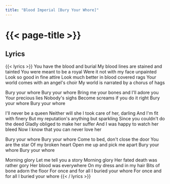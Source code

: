 ```yaml
---
title: "Blood Imperial [Bury Your Whore]"
---
```

# {{< page-title >}}

## Lyrics
{{< lyrics >}}
You have the blood and burial
My blood lines are stained and tainted
You were meant to be a royal
Were it not with my face unpainted
Look so good in fine attire
Look much better in blood covered rags
Your world comes with an angel's choir
My world is narrated by a chorus of hags

Bury your whore
Bury your whore
Bring me your bones and I'll adore you
Your precious lies
Nobody's sighs
Become screams if you do it right
Bury your whore
Bury your whore

I'll never be a queen
Neither will she
I took care of her, darling
And I'm fit with finery
But my reputation's anything but sparkling
Since you couldn't do the deed
Gladly obliged to make her suffer
And I was happy to watch her bleed
Now I know that you can never love her

Bury your whore
Bury your whore
Come to bed, don't close the door
You are the star
Of my broken heart
Open me up and pick me apart
Bury your whore
Bury your whore

Morning glory
Let me tell you a story
Morning glory
Her fated death was rather gory
Her blood was everywhere
On my dress and in my hair
Bits of bone adorn the floor
For once and for all I buried your whore
For once and for all I buried your whore
{{< / lyrics >}}
